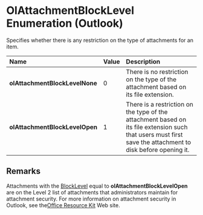 
# OlAttachmentBlockLevel Enumeration (Outlook)

Specifies whether there is any restriction on the type of attachments for an item.



|**Name**|**Value**|**Description**|
|:-----|:-----|:-----|
| **olAttachmentBlockLevelNone**|0|There is no restriction on the type of the attachment based on its file extension.|
| **olAttachmentBlockLevelOpen**|1|There is a restriction on the type of the attachment based on its file extension such that users must first save the attachment to disk before opening it.|

## Remarks

Attachments with the [BlockLevel](036d535e-33e0-3f61-7966-72f92860efa0.md) equal to **olAttachmentBlockLevelOpen** are on the Level 2 list of attachments that administrators maintain for attachment security. For more information on attachment security in Outlook, see the[Office Resource Kit](http://technet.microsoft.com/en-us/library/cc303401%28office.14%29.aspx) Web site.

